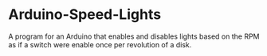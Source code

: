 # Arduino-Speed-Lights
A program for an Arduino that enables and disables lights based on the RPM as if a switch were enable once per revolution of a disk.
